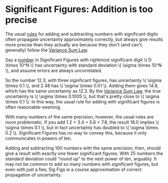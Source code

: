 # Significant Figures: Addition is too precise

The usual [rules][] for adding and subtracting numbers with
significant digits often propagate uncertainly approximately
correctly, but always give results more precise than they actually are
because they don't (and can't, generally) follow the
[Variance Sum Law][].

[rules]: https://en.wikipedia.org/wiki/Significance_arithmetic#Addition_and_subtraction_using_significance_arithmetic "Wikipedia: Addition and subtraction using significance arithmetic"
[Variance Sum Law]: /20201030-the_variance_sum_law_is_interesting/ "The Variance Sum Law is Interesting"


Say a [number][] in Significant Figures with rightmost significant
digit \\( D \times 10^N \\) has uncertainty with standard deviation
\\( \sigma \times 10^N \\), and assume errors are always uncorrelated.

[number]: /20211209-significant_figures_gaussian_uncertainty/ "Significant Figures: Gaussian uncertainty, σ=2.5eN"


So the number 12.3, with three significant figures, has uncertainty
\\( \sigma \times 0.1 \\), and 2.48 has \\( \sigma \times 0.01 \\).
Adding them gives 14.8, which has the same uncertainty as 12.3. By the
[Variance Sum Law][], the true uncertainty is \\( \sigma \times 0.1005
\\), but that's pretty close to \\( \sigma \times 0.1 \\). In this
way, the usual rule for adding with significant figures is often
reasonable-seeming.


With many numbers of the same precision, however, the usual rules are
more problematic. If you add 1.2 + 3.4 + 5.6 + 7.8, the result 18.0
implies \\( \sigma \times 0.1 \\), but in fact uncertainty has doubled
to \\( \sigma \times 0.2 \\). Significant Figures has no way to convey
this, because it only communicates in powers of ten.


Adding and subtracting 100 numbers with the same precision, then,
should give a result with exactly one fewer significant figures. With
25 numbers the standard deviation could “round up” to the next power
of ten, arguably. It may not be common to add so many numbers with
significant figures, but even with just a few, Sig Figs is a course
approximation of correct propagation of uncertainty.
